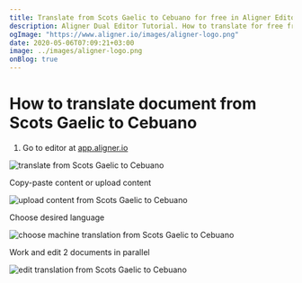 ```yaml
---
title: Translate from Scots Gaelic to Cebuano for free in Aligner Editor
description: Aligner Dual Editor Tutorial. How to translate for free from Scots Gaelic to Cebuano. Aligner is multilingual document management platform. 
ogImage: "https://www.aligner.io/images/aligner-logo.png"
date: 2020-05-06T07:09:21+03:00
image: ../images/aligner-logo.png
onBlog: true
---
```


# How to translate document from Scots Gaelic to Cebuano

1. Go to editor at [app.aligner.io](https://app.aligner.io "Aligner App web page")

![translate from Scots Gaelic to Cebuano](../aligner-blank-editor.png "translate from Scots Gaelic to Cebuano")

Copy-paste content or upload content

![upload content from Scots Gaelic to Cebuano](../aligner-uploaded-document.png "upload content from Scots Gaelic to Cebuano")

Choose desired language

![choose machine translation from Scots Gaelic to Cebuano](../aligner-language-dropdown.png "choose machine translation from Scots Gaelic to Cebuano")

Work and edit 2 documents in parallel

![edit translation from Scots Gaelic to Cebuano](../aligner-double-sitded-editor.png "edit translation from Scots Gaelic to Cebuano")

